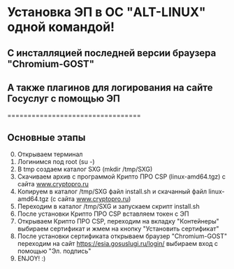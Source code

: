 # Установка ЭП в ОС "ALT-LINUX" одной командой!
## C инсталляцией последней версии браузера "Chromium-GOST" 
## А также плагинов для логирования на сайте Госуслуг с помощью ЭП
=================================

## Основные этапы
0. Открываем терминал
1. Логинимся под root (su -)
2. В tmp создаем каталог SXG (mkdir /tmp/SXG)
3. Скачиваем архив с программой Крипто ПРО CSP (linux-amd64.tgz) с сайта www.cryptopro.ru
4. Копируем в каталог /tmp/SXG файл install.sh и скачанный файл linux-amd64.tgz (с сайта www.cryptopro.ru)
5. Переходим в каталог /tmp/SXG и запускаем скрипт install.sh
6. После установки Крипто ПРО CSP вставляем токен с ЭП
7. Открываем Крипто ПРО CSP, переходим на вкладку "Контейнеры" выбираем сертификат и жмем на кнопку "Установить сертификат"
8. После установки сертификата открываем браузер "Chromium-GOST" переходим на сайт https://esia.gosuslugi.ru/login/ выбираем вход с помощью "Эл. подпись"
9. ENJOY! :)
